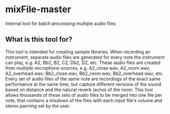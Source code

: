 # mixFile-master
Internal tool for batch processing multiple audio files

## What is this tool for?

This tool is intended for creating sample libraries. When recording an instrument, separate audio files are generated for every note the instrument can play, e.g. A2, Bb2, B2, C2, Db2, D2, etc. These audio files are created from multiple microphone sources, e.g. A2_close.wav, A2_room.wav, A2_overhead.wav; Bb2_close.wav, Bb2_room.wav, Bb2_overhead.wav; etc. Every set of audio files of the same note are recordings of the exact same performance at the same time, but capture different versions of the sound based on distance and the natural reverb (echo) of the room. This tool allows thousands of these sets of audio files to be merged into one file per note, that contains a mixdown of the files with each input file's volume and stereo panning set by the user.
